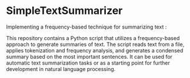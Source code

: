 # SimpleTextSummarizer
Implementing a frequency-based technique for summarizing text :

This repository contains a Python script that utilizes a frequency-based approach to generate summaries of text. The script reads text from a file, applies tokenization and frequency analysis, and generates a condensed summary based on the most important sentences. It can be used for automatic text summarization tasks or as a starting point for further development in natural language processing.
